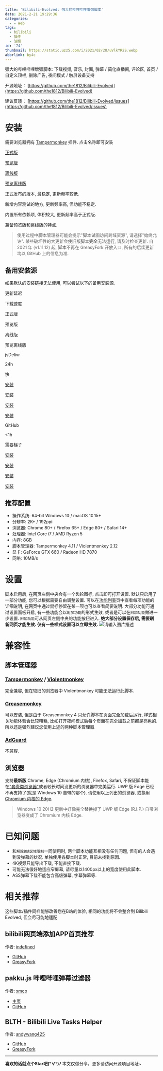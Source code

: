 ```yaml
---
title: 'Bilibili-Evolved: 强大的哔哩哔哩增强脚本'
date: 2021-2-21 19:29:36
categories:
  - - Web
tags:
  - bilibili
  - 插件
  - 油猴
id: '74'
thumbnail: https://static.uzz5.com/i/2021/02/28/uVlkYR2S.webp
abbrlink: by4c
---
```

强大的哔哩哔哩增强脚本: 下载视频, 音乐, 封面, 弹幕 / 简化直播间, 评论区, 首页 / 自定义顶栏, 删除广告, 夜间模式 / 触屏设备支持

开源地址： [https://github.com/the1812/Bilibili-Evolved](https://github.com/the1812/Bilibili-Evolved) 

建议反馈： [https://github.com/the1812/Bilibili-Evolved/issues](https://github.com/the1812/Bilibili-Evolved/issues) 


# 安装

需要浏览器拥有 [Tampermonkey](https://tampermonkey.net/) 插件. 点击名称即可安装

[正式版](https://cdn.jsdelivr.net/gh/the1812/Bilibili-Evolved@master/bilibili-evolved.user.js)

[预览版](https://cdn.jsdelivr.net/gh/the1812/Bilibili-Evolved@preview/bilibili-evolved.preview.user.js)

[离线版](https://cdn.jsdelivr.net/gh/the1812/Bilibili-Evolved@master/bilibili-evolved.offline.user.js)

[预览离线版](https://cdn.jsdelivr.net/gh/the1812/Bilibili-Evolved@preview/bilibili-evolved.preview-offline.user.js)

正式发布的版本, 最稳定, 更新频率较低.

新增内容测试的地方, 更新频率高, 但功能不稳定.

内置所有依赖项, 体积较大, 更新频率高于正式版.

兼备预览版和离线版的特点.

> 使用过程中脚本管理器可能会提示"脚本试图访问跨域资源", 请选择"始终允许". 某些破坏性的大更新会使旧版脚本**完全**无法运行, 请及时检查更新. 自 2021 年 (v1.11.12) 起, 脚本不再在 GreasyFork 开放入口, 所有的后续更新均以 GitHub 上的信息为准.

## 备用安装源

如果默认的安装链接无法使用, 可以尝试以下的备用安装源.

更新延迟

下载速度

正式版

预览版

离线版

预览离线版

jsDelivr

24h

快

[安装](https://cdn.jsdelivr.net/gh/the1812/Bilibili-Evolved@master/bilibili-evolved.user.js)

[安装](https://cdn.jsdelivr.net/gh/the1812/Bilibili-Evolved@preview/bilibili-evolved.preview.user.js)

[安装](https://cdn.jsdelivr.net/gh/the1812/Bilibili-Evolved@master/bilibili-evolved.offline.user.js)

[安装](https://cdn.jsdelivr.net/gh/the1812/Bilibili-Evolved@preview/bilibili-evolved.preview-offline.user.js)

GitHub

<1h

需要梯子

[安装](https://github.com/the1812/Bilibili-Evolved/raw/master/bilibili-evolved.user.js)

[安装](https://github.com/the1812/Bilibili-Evolved/raw/preview/bilibili-evolved.preview.user.js)

[安装](https://github.com/the1812/Bilibili-Evolved/raw/master/bilibili-evolved.offline.user.js)

[安装](https://github.com/the1812/Bilibili-Evolved/raw/preview/bilibili-evolved.preview-offline.user.js)

## 推荐配置

*   操作系统: 64-bit Windows 10 / macOS 10.15+
*   分辨率: 2K+ / 192ppi
*   浏览器: Chrome 80+ / Firefox 65+ / Edge 80+ / Safari 14+
*   处理器: Intel Core i7 / AMD Ryzen 5
*   内存: 8GB
*   脚本管理器: Tampermonkey 4.11 / Violentmonkey 2.12
*   显卡: GeForce GTX 660 / Radeon HD 7870
*   网络: 10MB/s

# 设置

脚本启用后, 在网页左侧中央会有一个齿轮图标, 点击即可打开设置. 默认只启用了一部分功能, 您可以根据需要自由调整设置. 可以在[功能列表](doc/features.md)页中查看每项功能的详细说明, 在网页中通过鼠标停留在某一项也可以查看简要说明. 大部分功能可通过设置面板开启, 有一些功能会以`附加功能`的形式生效, 或者是可以在`附加功能`做进一步设置. `附加功能`可从网页左侧中央的功能按钮进入. **绝大部分设置保存后, 需要刷新网页才能生效. 仅有一些样式设置可以立即生效.** ![请输入图片描述](https://static.uzz5.com/i/2021/02/28/5bPBkCbO.webp "请输入图片描述")

# 兼容性

## 脚本管理器

### [Tampermonkey](https://tampermonkey.net/) / [Violentmonkey](https://violentmonkey.github.io/)

完全兼容, 但在较旧的浏览器中 Violentmonkey 可能无法运行此脚本.

### [Greasemonkey](https://www.greasespot.net/)

可以安装, 但是由于 Greasemonkey 4 只允许脚本在页面完全加载后运行, 样式相关功能体验会比较糟糕, 比如打开夜间模式后每个页面在完全加载之前都是亮色的. 所以还是强烈建议您使用上述的两种脚本管理器.

### [AdGuard](https://adguard.com/zh_cn/adguard-windows/overview.html)

不兼容.

## 浏览器

支持**最新版** Chrome, Edge (Chromium 内核), Firefox, Safari, 不保证脚本能在["套壳类浏览器"](https://www.jianshu.com/p/67d790a8f221)或者较长时间没更新的浏览器中完美运行. UWP 版 Edge 已经不再支持了(就是 Windows 10 自带的那个), 请使用以上列出的浏览器, 或换用 [Chromium 内核的 Edge](https://www.microsoft.com/en-us/edge).

> Windows 10 20H2 更新中好像完全替换掉了 UWP 版 Edge (R.I.P.) 自带浏览器变成了 Chromium 内核 Edge.

# 已知问题

*   和`解除B站区域限制`一同使用时, 两个脚本功能互相没有任何问题, 但有的人会遇到没弹幕的状况. 单独使用各脚本时正常, 目前未找到原因.
*   4K视频只能导出下载, 不能直接下载.
*   可能无法很好地适应窄屏幕, 请尽量以1400px以上的宽度使用此脚本.
*   ASS弹幕下载不能包含高级弹幕, 字幕弹幕等.

# 相关推荐

这些脚本/插件同样能够改善您在B站的体验, 相同的功能将不会整合到 Bilibili Evolved, 但会尽可能地适配

## bilibili网页端添加APP首页推荐

作者: [indefined](https://github.com/indefined)

*   [GitHub](https://github.com/indefined/UserScripts/tree/master/bilibiliHome)
*   [GreasyFork](https://greasyfork.org/zh-CN/scripts/368446-bilibili%E7%BD%91%E9%A1%B5%E7%AB%AF%E6%B7%BB%E5%8A%A0app%E9%A6%96%E9%A1%B5%E6%8E%A8%E8%8D%90)

## pakku.js 哔哩哔哩弹幕过滤器

作者: [xmcp](https://github.com/xmcp)

*   [主页](https://s.xmcp.ml/pakkujs/)
*   [GitHub](https://github.com/xmcp/pakku.js)

## BLTH - Bilibili Live Tasks Helper

作者: [andywang425](https://github.com/andywang425)

*   [GitHub](https://github.com/andywang425/BLTH)
*   [GreasyFork](https://greasyfork.org/zh-CN/scripts/406048-b%E7%AB%99%E7%9B%B4%E6%92%AD%E9%97%B4%E6%8C%82%E6%9C%BA%E5%8A%A9%E6%89%8B)

* * *

**喜欢的话就点个Star吧(°∀°)ﾉ** 本文仅做分享，更多请访问开源项目地址~